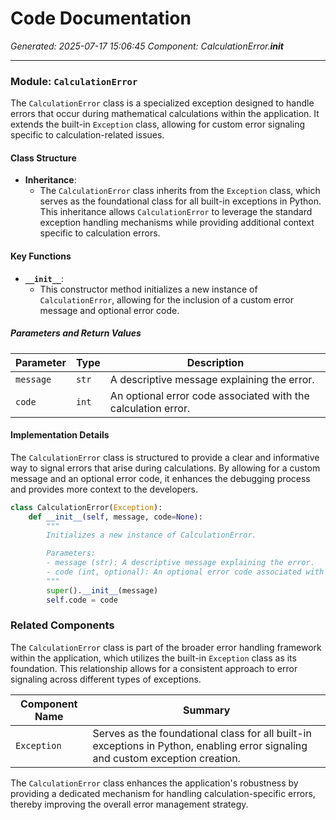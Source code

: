# Code Documentation

*Generated: 2025-07-17 15:06:45*
*Component: CalculationError.__init__*

---

### Module: `CalculationError`

The `CalculationError` class is a specialized exception designed to handle errors that occur during mathematical calculations within the application. It extends the built-in `Exception` class, allowing for custom error signaling specific to calculation-related issues.

#### Class Structure

- **Inheritance**: 
  - The `CalculationError` class inherits from the `Exception` class, which serves as the foundational class for all built-in exceptions in Python. This inheritance allows `CalculationError` to leverage the standard exception handling mechanisms while providing additional context specific to calculation errors.

#### Key Functions

- **`__init__`**: 
  - This constructor method initializes a new instance of `CalculationError`, allowing for the inclusion of a custom error message and optional error code.

##### Parameters and Return Values

| Parameter      | Type   | Description                                                  |
|----------------|--------|--------------------------------------------------------------|
| `message`      | `str`  | A descriptive message explaining the error.                 |
| `code`         | `int`  | An optional error code associated with the calculation error. |

#### Implementation Details

The `CalculationError` class is structured to provide a clear and informative way to signal errors that arise during calculations. By allowing for a custom message and an optional error code, it enhances the debugging process and provides more context to the developers.

```python
class CalculationError(Exception):
    def __init__(self, message, code=None):
        """
        Initializes a new instance of CalculationError.

        Parameters:
        - message (str): A descriptive message explaining the error.
        - code (int, optional): An optional error code associated with the calculation error.
        """
        super().__init__(message)
        self.code = code
```

### Related Components

The `CalculationError` class is part of the broader error handling framework within the application, which utilizes the built-in `Exception` class as its foundation. This relationship allows for a consistent approach to error signaling across different types of exceptions.

| Component Name               | Summary                                                                                     |
|------------------------------|---------------------------------------------------------------------------------------------|
| `Exception`                  | Serves as the foundational class for all built-in exceptions in Python, enabling error signaling and custom exception creation. |

The `CalculationError` class enhances the application's robustness by providing a dedicated mechanism for handling calculation-specific errors, thereby improving the overall error management strategy.